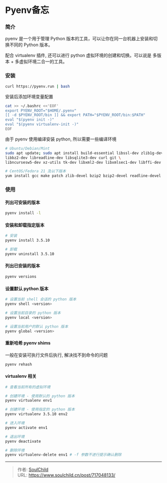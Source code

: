 # Pyenv备忘


<!--more-->

### 简介

pyenv 是一个用于管理 Python 版本的工具，可以让你在同一台机器上安装和切换不同的 Python 版本。

配合 virtualenv 插件, 还可以进行 python 虚拟环境的创建和切换。可以说是 多版本 + 多虚拟环境二合一的工具。

### 安装

```bash
curl https://pyenv.run | bash
```

安装后添加环境变量配置

```bash
cat >> ~/.bashrc <<'EOF'
export PYENV_ROOT="$HOME/.pyenv"
[[ -d $PYENV_ROOT/bin ]] && export PATH="$PYENV_ROOT/bin:$PATH"
eval "$(pyenv init -)"
eval "$(pyenv virtualenv-init -)"
EOF
```

由于 pyenv 使用编译安装 python, 所以需要一些编译环境
```bash
# Ubuntu/Debian/Mint
sudo apt update; sudo apt install build-essential libssl-dev zlib1g-dev \
libbz2-dev libreadline-dev libsqlite3-dev curl git \
libncursesw5-dev xz-utils tk-dev libxml2-dev libxmlsec1-dev libffi-dev liblzma-dev

# CentOS/Fedora 21 及以下版本
yum install gcc make patch zlib-devel bzip2 bzip2-devel readline-devel sqlite sqlite-devel openssl-devel tk-devel libffi-devel xz-devel
```

### 使用

#### 列出可安装的版本

```bash
pyenv install -l
```

#### 安装和卸载指定版本

```bash
# 安装
pyenv install 3.5.10

# 卸载
pyenv uninstall 3.5.10
```

#### 列出已安装的版本

```bash
pyenv versions
```

#### 设置默认 python 版本

```bash
# 设置当前 shell 会话的 python 版本
pyenv shell <version>

# 设置当前目录的 python 版本
pyenv local <version>

# 设置当前用户的默认 python 版本
pyenv global <version>
```

#### 重新哈希 pyenv shims

一般在安装可执行文件后执行, 解决找不到命令的问题

```bash
pyenv rehash
```

#### virtualenv 相关

```bash
# 查看当前所有的虚拟环境

# 创建环境 - 使用默认的 python 版本
pyenv virtualenv env1

# 创建环境 - 使用指定的 python 版本
pyenv virtualenv 3.5.10 env2

# 进入环境
pyenv activate env1

# 退出环境
pyenv deactivate

# 删除环境
pyenv virtualenv-delete env1 # -f 参数不进行提示确认删除
```



---

> 作者: [SoulChild](https://www.soulchild.cn)  
> URL: https://www.soulchild.cn/post/717048133/  

